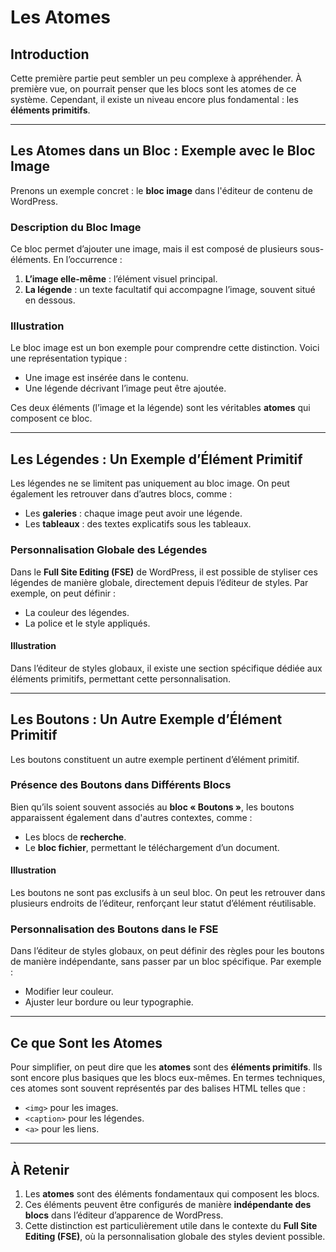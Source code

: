 # Les Atomes

## Introduction

Cette première partie peut sembler un peu complexe à appréhender. À première vue, on pourrait penser que les blocs sont les atomes de ce système. Cependant, il existe un niveau encore plus fondamental : les **éléments primitifs**.

---

## Les Atomes dans un Bloc : Exemple avec le Bloc Image

Prenons un exemple concret : le **bloc image** dans l'éditeur de contenu de WordPress. 

### Description du Bloc Image

Ce bloc permet d’ajouter une image, mais il est composé de plusieurs sous-éléments. En l’occurrence :
1. **L’image elle-même** : l’élément visuel principal.
2. **La légende** : un texte facultatif qui accompagne l’image, souvent situé en dessous.

### Illustration

Le bloc image est un bon exemple pour comprendre cette distinction. Voici une représentation typique :
- Une image est insérée dans le contenu.
- Une légende décrivant l’image peut être ajoutée.

Ces deux éléments (l’image et la légende) sont les véritables **atomes** qui composent ce bloc.

---

## Les Légendes : Un Exemple d’Élément Primitif

Les légendes ne se limitent pas uniquement au bloc image. On peut également les retrouver dans d’autres blocs, comme :
- Les **galeries** : chaque image peut avoir une légende.
- Les **tableaux** : des textes explicatifs sous les tableaux.

### Personnalisation Globale des Légendes

Dans le **Full Site Editing (FSE)** de WordPress, il est possible de styliser ces légendes de manière globale, directement depuis l’éditeur de styles. Par exemple, on peut définir :
- La couleur des légendes.
- La police et le style appliqués.

#### Illustration

Dans l’éditeur de styles globaux, il existe une section spécifique dédiée aux éléments primitifs, permettant cette personnalisation.

---

## Les Boutons : Un Autre Exemple d’Élément Primitif

Les boutons constituent un autre exemple pertinent d’élément primitif. 

### Présence des Boutons dans Différents Blocs

Bien qu’ils soient souvent associés au **bloc « Boutons »**, les boutons apparaissent également dans d'autres contextes, comme :
- Les blocs de **recherche**.
- Le **bloc fichier**, permettant le téléchargement d’un document.

#### Illustration

Les boutons ne sont pas exclusifs à un seul bloc. On peut les retrouver dans plusieurs endroits de l’éditeur, renforçant leur statut d’élément réutilisable.

### Personnalisation des Boutons dans le FSE

Dans l’éditeur de styles globaux, on peut définir des règles pour les boutons de manière indépendante, sans passer par un bloc spécifique. Par exemple :
- Modifier leur couleur.
- Ajuster leur bordure ou leur typographie.

---

## Ce que Sont les Atomes

Pour simplifier, on peut dire que les **atomes** sont des **éléments primitifs**. Ils sont encore plus basiques que les blocs eux-mêmes. En termes techniques, ces atomes sont souvent représentés par des balises HTML telles que :
- `<img>` pour les images.
- `<caption>` pour les légendes.
- `<a>` pour les liens.

---

## À Retenir

1. Les **atomes** sont des éléments fondamentaux qui composent les blocs.
2. Ces éléments peuvent être configurés de manière **indépendante des blocs** dans l’éditeur d’apparence de WordPress.
3. Cette distinction est particulièrement utile dans le contexte du **Full Site Editing (FSE)**, où la personnalisation globale des styles devient possible.

